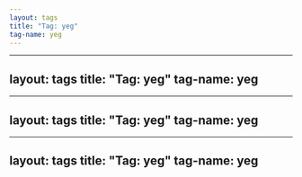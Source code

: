 ```yaml
---
layout: tags
title: "Tag: yeg"
tag-name: yeg
---
```

---
layout: tags
title: "Tag: yeg"
tag-name: yeg
---
---
layout: tags
title: "Tag: yeg"
tag-name: yeg
---
---
layout: tags
title: "Tag: yeg"
tag-name: yeg
---
